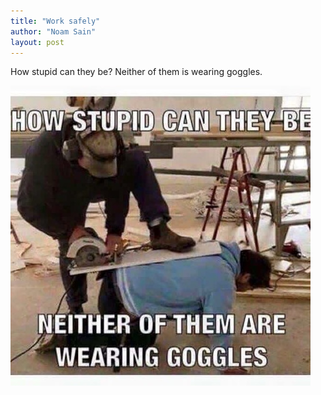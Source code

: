 ```yaml
---
title: "Work safely"
author: "Noam Sain"
layout: post
---
```


How stupid can they be? Neither of them is wearing goggles.

![Work safely](/assets/2022/2022-10-funny06.jpg "Work safely")
